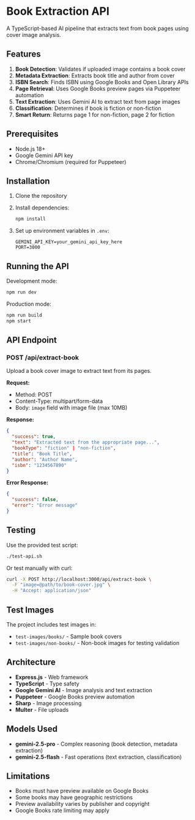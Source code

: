 # Book Extraction API

A TypeScript-based AI pipeline that extracts text from book pages using cover image analysis.

## Features

1. **Book Detection**: Validates if uploaded image contains a book cover
2. **Metadata Extraction**: Extracts book title and author from cover
3. **ISBN Search**: Finds ISBN using Google Books and Open Library APIs
4. **Page Retrieval**: Uses Google Books preview pages via Puppeteer automation
5. **Text Extraction**: Uses Gemini AI to extract text from page images
6. **Classification**: Determines if book is fiction or non-fiction
7. **Smart Return**: Returns page 1 for non-fiction, page 2 for fiction

## Prerequisites

- Node.js 18+ 
- Google Gemini API key
- Chrome/Chromium (required for Puppeteer)

## Installation

1. Clone the repository
2. Install dependencies:
   ```bash
   npm install
   ```

3. Set up environment variables in `.env`:
   ```
   GEMINI_API_KEY=your_gemini_api_key_here
   PORT=3000
   ```

## Running the API

Development mode:
```bash
npm run dev
```

Production mode:
```bash
npm run build
npm start
```

## API Endpoint

### POST /api/extract-book

Upload a book cover image to extract text from its pages.

**Request:**
- Method: POST
- Content-Type: multipart/form-data
- Body: `image` field with image file (max 10MB)

**Response:**
```json
{
  "success": true,
  "text": "Extracted text from the appropriate page...",
  "bookType": "fiction" | "non-fiction",
  "title": "Book Title",
  "author": "Author Name",
  "isbn": "1234567890"
}
```

**Error Response:**
```json
{
  "success": false,
  "error": "Error message"
}
```

## Testing

Use the provided test script:
```bash
./test-api.sh
```

Or test manually with curl:
```bash
curl -X POST http://localhost:3000/api/extract-book \
  -F "image=@path/to/book-cover.jpg" \
  -H "Accept: application/json"
```

## Test Images

The project includes test images in:
- `test-images/books/` - Sample book covers
- `test-images/non-books/` - Non-book images for testing validation

## Architecture

- **Express.js** - Web framework
- **TypeScript** - Type safety
- **Google Gemini AI** - Image analysis and text extraction
- **Puppeteer** - Google Books preview automation
- **Sharp** - Image processing
- **Multer** - File uploads

## Models Used

- **gemini-2.5-pro** - Complex reasoning (book detection, metadata extraction)
- **gemini-2.5-flash** - Fast operations (text extraction, classification)

## Limitations

- Books must have preview available on Google Books
- Some books may have geographic restrictions
- Preview availability varies by publisher and copyright
- Google Books rate limiting may apply